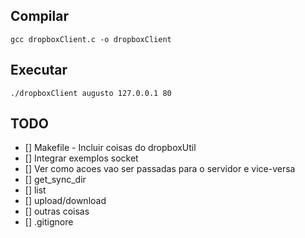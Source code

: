 ## Compilar
```gcc dropboxClient.c -o dropboxClient```

## Executar
```./dropboxClient augusto 127.0.0.1 80```

## TODO
-  [] Makefile - Incluir coisas do dropboxUtil
-  [] Integrar exemplos socket
-  [] Ver como acoes vao ser passadas para o servidor e vice-versa
-  [] get_sync_dir
-  [] list
-  [] upload/download
-  [] outras coisas
-  [] .gitignore
